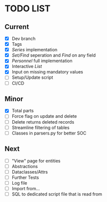 # TODO LIST
## Current
- [x] Dev branch
- [x] Tags
- [x] *Series* implementation
- [x] *Set/Find* seperation and *Find* on any field
- [x] *Personnel* full implementation
- [x] Interactive *List* 
- [x] Input on missing mandatory values
- [ ] Setup/Update script
- [ ] CI/CD

## Minor
- [x] Total parts
- [ ] Force flag on update and delete
- [ ] Delete returns deleted records
- [ ] Streamline filtering of tables
- [ ] Classes in parsers.py for better SOC

## Next
- [ ] "View" page for entities
- [ ] Abstractions
- [ ] Dataclasses/Attrs
- [ ] Further Tests
- [ ] Log file
- [ ] Import from...
- [ ] SQL to dedicated script file that is read from
